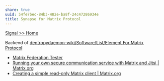 ```yaml
---
share: true
uuid: 54fe7bec-84b3-482e-ba8f-24c47286934e
title: Synapse for Matrix Protocol
---
```

[Signal >> Home](https://signal.org/en/)

Backend of [dentropydaemon-wiki/Software/List/Element For Matrix Protocol](/undefined)

* [Matrix Federation Tester](https://federationtester.matrix.org/)
* [Running your own secure communication service with Matrix and Jitsi | Matrix.org](https://matrix.org/blog/2020/04/06/running-your-own-secure-communication-service-with-matrix-and-jitsi/)
* [Creating a simple read-only Matrix client | Matrix.org](https://matrix.org/docs/guides/creating-a-simple-read-only-matrix-client)
